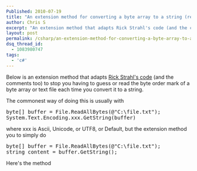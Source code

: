 ```yaml
---
Published: 2010-07-19
title: "An extension method for converting a byte array to a string (reading its BOM)"
author: Chris S
excerpt: "An extension method that adapts Rick Strahl's code (and the comments too) to stop you having to guess or read the byte order mark of a byte array or text file each time you convert it to a string."
layout: post
permalink: /csharp/an-extension-method-for-converting-a-byte-array-to-a-string-reading-its-bom/
dsq_thread_id:
  - 1083980747
tags:
  - 'c#'
---
```

Below is an extension method that adapts [Rick Strahl's code][1] (and the comments too) to stop you having to guess or read the byte order mark of a byte array or text file each time you convert it to a string.

The commonest way of doing this is usually with 

<pre>byte[] buffer = File.ReadAllBytes(@"C:\file.txt");
System.Text.Encoding.xxx.GetString(buffer)
</pre>

where xxx is Ascii, Unicode, or UTF8, or Default, but the extension method you to simply do

<!--more-->

<pre>byte[] buffer = File.ReadAllBytes(@"C:\file.txt");
string content = buffer.GetString();
</pre>

Here's the method

<script src="https://gist.github.com/yetanotherchris/4956908.js"></script>

 [1]: http://www.west-wind.com/WebLog/posts/197245.aspx